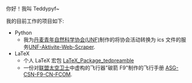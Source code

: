 你好！我叫 Teddypyf~

我的目前工作的项目如下:

- Python
  - 我为[丹麦青年自然科学协会(UNF)](https://unf.dk)制作的将协会活动转换为 ics 文件的服务[UNF-Aktivite-Web-Scraper](https://github.com/Teddypyf/UNF-Aktivite-Web-Scraper).
- LaTeX
  - 个人 LaTeX 宏包 [LaTeX_Package_tedpreamble](https://github.com/Teddypyf/LaTeX_Package_tedpreamble)
  - 一份对[联盟太空卫士](https://alliancespaceguard.com/)中虚构的飞行器"碳箭 F9"制作的飞行手册 [ASG-CSN-F9-CN-FCOM](https://github.com/Teddypyf/ASG-CSN-F9-CN-FCOM).
